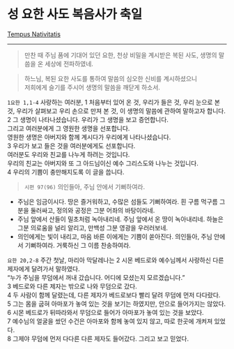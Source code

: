 # 성 요한 사도 복음사가 축일


[Tempus Nativitatis]()

----

> 만찬 때 주님 품에 기대어 있던 요한, 천상 비밀을 계시받은 복된 사도, 생명의 말씀을 온 세상에 전파하였네.  


> 하느님, 복된 요한 사도를 통하여 말씀의 심오한 신비를 계시하셨으니  
저희에게 슬기를 주시어 생명의 말씀을 깨닫게 하소서.  


`1요한 1,1-4` 사랑하는 여러분, 1 처음부터 있어 온 것, 우리가 들은 것, 우리 눈으로 본 것, 우리가 살펴보고 우리 손으로 만져 본 것, 이 생명의 말씀에 관하여 말하고자 합니다.  
2 그 생명이 나타나셨습니다. 우리가 그 생명을 보고 증언합니다.  
그리고 여러분에게 그 영원한 생명을 선포합니다.  
영원한 생명은 아버지와 함께 계시다가 우리에게 나타나셨습니다.  
3 우리가 보고 들은 것을 여러분에게도 선포합니다.  
여러분도 우리와 친교를 나누게 하려는 것입니다.  
우리의 친교는 아버지와 또 그 아드님이신 예수 그리스도와 나누는 것입니다.  
4 우리의 기쁨이 충만해지도록 이 글을 씁니다.  


> `시편 97(96)` 의인들아, 주님 안에서 기뻐하여라.  
- 주님은 임금이시다. 땅은 즐거워하고, 수많은 섬들도 기뻐하여라. 흰 구름 먹구름 그분을 둘러싸고, 정의와 공정은 그분 어좌의 바탕이라네.  
- 주님 앞에서 산들이 밀초처럼 녹아내리네. 주님 앞에서 온 땅이 녹아내리네. 하늘은 그분 의로움을 널리 알리고, 만백성 그분 영광을 우러러보네.  
- 의인에게는 빛이 내리고, 마음 바른 이에게는 기쁨이 쏟아진다. 의인들아, 주님 안에서 기뻐하여라. 거룩하신 그 이름 찬송하여라.  


`요한 20,2-8` 주간 첫날, 마리아 막달레나는 2 시몬 베드로와 예수님께서 사랑하신 다른 제자에게 달려가서 말하였다.  
“누가 주님을 무덤에서 꺼내 갔습니다. 어디에 모셨는지 모르겠습니다.”  
3 베드로와 다른 제자는 밖으로 나와 무덤으로 갔다.  
4 두 사람이 함께 달렸는데, 다른 제자가 베드로보다 빨리 달려 무덤에 먼저 다다랐다.  
5 그는 몸을 굽혀 아마포가 놓여 있는 것을 보기는 하였지만, 안으로 들어가지는 않았다.  
6 시몬 베드로가 뒤따라와서 무덤으로 들어가 아마포가 놓여 있는 것을 보았다.  
7 예수님의 얼굴을 쌌던 수건은 아마포와 함께 놓여 있지 않고, 따로 한곳에 개켜져 있었다.  
8 그제야 무덤에 먼저 다다른 다른 제자도 들어갔다. 그리고 보고 믿었다.